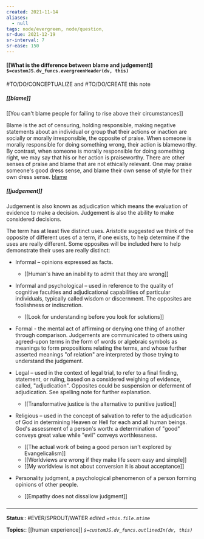 ```yaml
---
created: 2021-11-14 
aliases:
  - null
tags: node/evergreen, node/question, 
sr-due: 2021-12-19
sr-interval: 7
sr-ease: 150
---
```


#### [[What is the difference between blame and judgement]] `$=customJS.dv_funcs.evergreenHeader(dv, this)`

#TO/DO/CONCEPTUALIZE and #TO/DO/CREATE  this note
##### [[blame]]

[[You can't blame people for failing to rise above their circumstances]]

Blame is the act of censuring, holding responsible, making negative statements
about an individual or group that their actions or inaction are socially or morally irresponsible,
the opposite of praise.
When someone is morally responsible for doing something wrong, their action is blameworthy.
By contrast, when someone is morally responsible for doing something right, we may say that his or her action is praiseworthy.
There are other senses of praise and blame that are not ethically relevant. One may praise someone's good dress sense, and blame their own sense of style for their own dress sense.
[blame](https://en.wikipedia.org/wiki/Blame)

#####  [[judgement]]

Judgement is also known as adjudication which means the evaluation of evidence to make a decision.  Judgement is also the ability to make considered decisions. 

The term has at least five distinct uses.  Aristotle suggested we think of the opposite of different uses of a term, if one exists, to help determine if the uses are really different.  Some opposites will be included here to help demonstrate their uses are really distinct:

- Informal – opinions expressed as facts.
    - [[Human's have an inability to admit that they are wrong]]

- Informal and psychological – used in reference to the quality of cognitive faculties and adjudicational capabilities of particular individuals, typically called wisdom or discernment.  The opposites are foolishness or indiscretion.
    - [[Look for understanding before you look for solutions]]

- Formal - the mental act of affirming or denying one thing of another through comparison.  Judgements are communicated to others using agreed-upon terms in the form of words or algebraic symbols as meanings to form propositions relating the terms, and whose further asserted meanings "of relation" are interpreted by those trying to understand the judgement.

- Legal – used in the context of legal trial, to refer to a final finding, statement, or ruling, based on a considered weighing of evidence, called, "adjudication".  Opposites could be suspension or deferment of adjudication. See spelling note for further explanation.
    - [[Transformative justice is the alternative to punitive justice]]

- Religious – used in the concept of salvation to refer to the adjudication of God in determining Heaven or Hell for each and all human beings. God's assessment of a person's worth: a determination of "good" conveys great value while "evil" conveys worthlessness.  
    - [[The actual work of being a good person isn't explored by Evangelicalism]]
    - [[Worldviews are wrong if they make life seem easy and simple]]
    - [[My worldview is not about conversion it is about acceptance]]

- Personality judgment, a psychological phenomenon of a person forming opinions of other people.
    - [[Empathy does not dissallow judgment]]

### <hr class="footnote"/>

**Status**:: #EVER/SPROUT/WATER 
*edited `=this.file.mtime`*

**Topics**:: [[human experience]]
*`$=customJS.dv_funcs.outlinedIn(dv, this)`*
